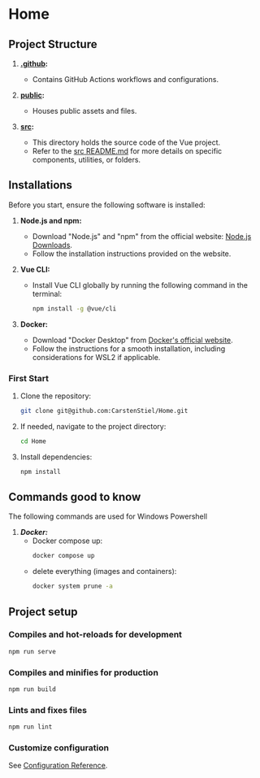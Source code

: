 # Home

## Project Structure

1. **[.github](.github):**
   - Contains GitHub Actions workflows and configurations.

2. **[public](public):** 
   - Houses public assets and files.

3. **[src](src):**
   - This directory holds the source code of the Vue project.
   - Refer to the [src README.md](src/README.md) for more details on specific components, utilities, or folders.

## Installations

Before you start, ensure the following software is installed:

1. **Node.js and npm:**
    - Download "Node.js" and "npm" from the official website: [Node.js Downloads](https://nodejs.org/en/download/current).
    - Follow the installation instructions provided on the website.

2. **Vue CLI:**
    - Install Vue CLI globally by running the following command in the terminal:
      ```bash
      npm install -g @vue/cli
      ```

3. **Docker:**
    - Download "Docker Desktop" from [Docker's official website](https://docs.docker.com/get-docker/).
    - Follow the instructions for a smooth installation, including considerations for WSL2 if applicable.

### First Start

1. Clone the repository:
   ```bash
   git clone git@github.com:CarstenStiel/Home.git
2. If needed, navigate to the project directory:
      ```bash
      cd Home
3. Install dependencies: 
   ```bash
   npm install
## Commands good to know
The following commands are used for Windows Powershell
1. ***Docker:***
   - Docker compose up:
      ```bash
      docker compose up
   - delete everything (images and containers):
       ```bash
       docker system prune -a

## Project setup

### Compiles and hot-reloads for development
```bash
npm run serve
```

### Compiles and minifies for production
```bash
npm run build
```

### Lints and fixes files
```bash
npm run lint
```

### Customize configuration
See [Configuration Reference](https://cli.vuejs.org/config/).
